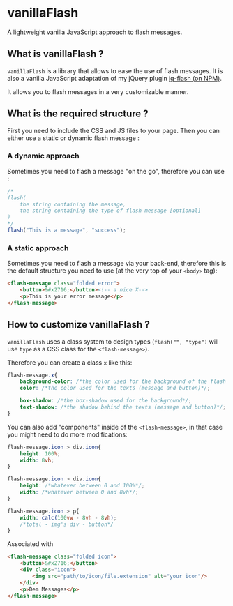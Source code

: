 # vanillaFlash
A lightweight vanilla JavaScript approach to flash messages.

## What is vanillaFlash ?
`vanillaFlash` is a library that allows to ease the use of flash messages.
It is also a vanilla JavaScript adaptation of my jQuery plugin [jq-flash (on NPM)](https://www.npmjs.com/package/jq-flash).

It allows you to flash messages in a very customizable manner.

## What is the required structure ?
First you need to include the CSS and JS files to your page.
Then you can either use a static or dynamic flash message :

### A dynamic approach
Sometimes you need to flash a message "on the go", therefore you can use :
```javascript
/*
flash(
	the string containing the message,
	the string containing the type of flash message [optional]
)
*/
flash("This is a message", "success");
```

### A static approach
Sometimes you need to flash a message via your back-end, therefore this is the default structure you need to use (at the very top of your `<body>` tag):
```html
<flash-message class="folded error">
	<button>&#x2716;</button><!-- a nice X-->
	<p>This is your error message</p>
</flash-message>
```

## How to customize vanillaFlash ?
`vanillaFlash` uses a class system to design types (`flash("", "type")` will use `type` as a CSS class for the `<flash-message>`).

Therefore you can create a class `x` like this:
```css
flash-message.x{
	background-color: /*the color used for the background of the flash message*/;
	color: /*the color used for the texts (message and button)*/;

	box-shadow: /*the box-shadow used for the background*/;
	text-shadow: /*the shadow behind the texts (message and button)*/;
}
```

You can also add "components" inside of the `<flash-message>`, in that case you might need to do more modifications:
```css
flash-message.icon > div.icon{
	height: 100%;
	width: 8vh;
}

flash-message.icon > div.icon{
	height: /*whatever between 0 and 100%*/;
	width: /*whatever between 0 and 8vh*/;
}

flash-message.icon > p{
	width: calc(100vw - 8vh - 8vh);
	/*total - img's div - button*/
}
```
Associated with
```html
<flash-message class="folded icon">
	<button>&#x2716;</button>
	<div class="icon">
		<img src="path/to/icon/file.extension" alt="your icon"/>
	</div>
	<p>Dem Messages</p>
</flash-message>
```

